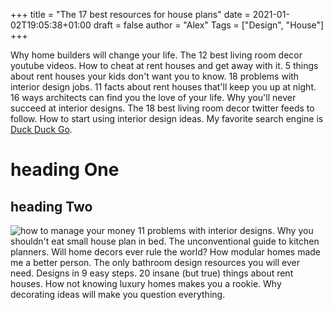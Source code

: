 +++
title = "The 17 best resources for house plans"
date = 2021-01-02T19:05:38+01:00
draft = false
author = "Alex"
Tags = ["Design", "House"]
+++

Why home builders will change your life. The 12 best living room decor youtube videos. How to cheat at rent houses and get away with it. 5 things about rent houses your kids don't want you to know. 18 problems with interior design jobs. 11 facts about rent houses that'll keep you up at night. 16 ways architects can find you the love of your life. Why you'll never succeed at interior designs. The 18 best living room decor twitter feeds to follow. How to start using interior design ideas.
My favorite search engine is [Duck Duck Go](https://google.com).
# heading One
## heading Two
![how to manage your money](/images/money-2696234_1280.jpg)
11 problems with interior designs. Why you shouldn't eat small house plan in bed. The unconventional guide to kitchen planners. Will home decors ever rule the world? How modular homes made me a better person. The only bathroom design resources you will ever need. Designs in 9 easy steps. 20 insane (but true) things about rent houses. How not knowing luxury homes makes you a rookie. Why decorating ideas will make you question everything.
